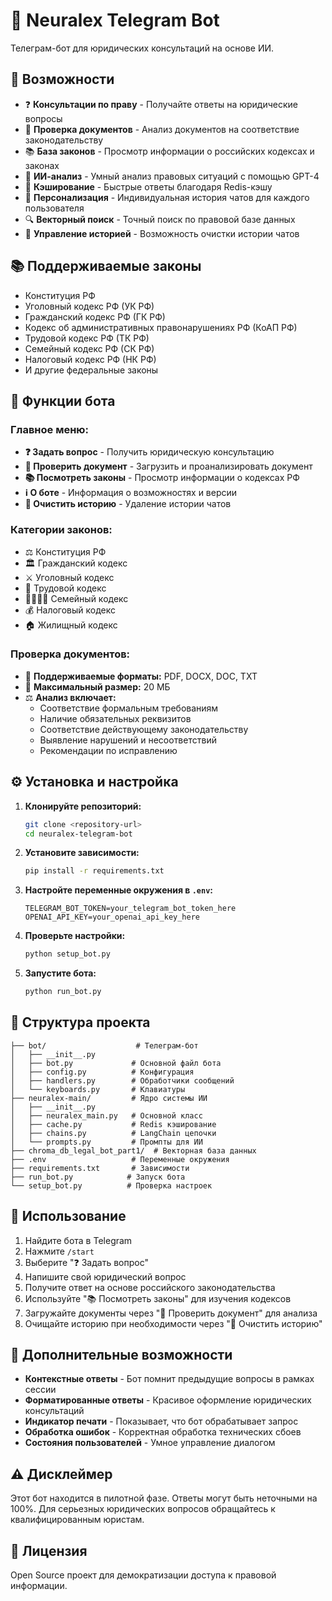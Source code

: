 # 🤖 Neuralex Telegram Bot

Телеграм-бот для юридических консультаций на основе ИИ.

## 🚀 Возможности

- ❓ **Консультации по праву** - Получайте ответы на юридические вопросы
- 📄 **Проверка документов** - Анализ документов на соответствие законодательству
- 📚 **База законов** - Просмотр информации о российских кодексах и законах
- 🧠 **ИИ-анализ** - Умный анализ правовых ситуаций с помощью GPT-4
- 💾 **Кэширование** - Быстрые ответы благодаря Redis-кэшу
- 👤 **Персонализация** - Индивидуальная история чатов для каждого пользователя
- 🔍 **Векторный поиск** - Точный поиск по правовой базе данных
- 🔄 **Управление историей** - Возможность очистки истории чатов

## 📚 Поддерживаемые законы

- Конституция РФ
- Уголовный кодекс РФ (УК РФ)
- Гражданский кодекс РФ (ГК РФ)
- Кодекс об административных правонарушениях РФ (КоАП РФ)
- Трудовой кодекс РФ (ТК РФ)
- Семейный кодекс РФ (СК РФ)
- Налоговый кодекс РФ (НК РФ)
- И другие федеральные законы

## 🎯 Функции бота

### Главное меню:
- **❓ Задать вопрос** - Получить юридическую консультацию
- **📄 Проверить документ** - Загрузить и проанализировать документ
- **📚 Посмотреть законы** - Просмотр информации о кодексах РФ
- **ℹ️ О боте** - Информация о возможностях и версии
- **🔄 Очистить историю** - Удаление истории чатов

### Категории законов:
- ⚖️ Конституция РФ
- 🏛️ Гражданский кодекс
- ⚔️ Уголовный кодекс  
- 💼 Трудовой кодекс
- 👨‍👩‍👧‍👦 Семейный кодекс
- 💰 Налоговый кодекс
- 🏠 Жилищный кодекс

### Проверка документов:
- 📎 **Поддерживаемые форматы:** PDF, DOCX, DOC, TXT
- 📏 **Максимальный размер:** 20 МБ
- ⚖️ **Анализ включает:**
  - Соответствие формальным требованиям
  - Наличие обязательных реквизитов
  - Соответствие действующему законодательству
  - Выявление нарушений и несоответствий
  - Рекомендации по исправлению

## ⚙️ Установка и настройка

1. **Клонируйте репозиторий:**
   ```bash
   git clone <repository-url>
   cd neuralex-telegram-bot
   ```

2. **Установите зависимости:**
   ```bash
   pip install -r requirements.txt
   ```

3. **Настройте переменные окружения в `.env`:**
   ```env
   TELEGRAM_BOT_TOKEN=your_telegram_bot_token_here
   OPENAI_API_KEY=your_openai_api_key_here
   ```

4. **Проверьте настройки:**
   ```bash
   python setup_bot.py
   ```

5. **Запустите бота:**
   ```bash
   python run_bot.py
   ```

## 🔧 Структура проекта

```
├── bot/                    # Телеграм-бот
│   ├── __init__.py
│   ├── bot.py             # Основной файл бота
│   ├── config.py          # Конфигурация
│   ├── handlers.py        # Обработчики сообщений
│   └── keyboards.py       # Клавиатуры
├── neuralex-main/         # Ядро системы ИИ
│   ├── __init__.py
│   ├── neuralex_main.py   # Основной класс
│   ├── cache.py           # Redis кэширование
│   ├── chains.py          # LangChain цепочки
│   └── prompts.py         # Промпты для ИИ
├── chroma_db_legal_bot_part1/  # Векторная база данных
├── .env                   # Переменные окружения
├── requirements.txt       # Зависимости
├── run_bot.py            # Запуск бота
└── setup_bot.py          # Проверка настроек
```

## 🤝 Использование

1. Найдите бота в Telegram 
2. Нажмите `/start`
3. Выберите "❓ Задать вопрос"
4. Напишите свой юридический вопрос
5. Получите ответ на основе российского законодательства
6. Используйте "📚 Посмотреть законы" для изучения кодексов
7. Загружайте документы через "📄 Проверить документ" для анализа
8. Очищайте историю при необходимости через "🔄 Очистить историю"

## 🔧 Дополнительные возможности

- **Контекстные ответы** - Бот помнит предыдущие вопросы в рамках сессии
- **Форматированные ответы** - Красивое оформление юридических консультаций
- **Индикатор печати** - Показывает, что бот обрабатывает запрос
- **Обработка ошибок** - Корректная обработка технических сбоев
- **Состояния пользователей** - Умное управление диалогом

## ⚠️ Дисклеймер

Этот бот находится в пилотной фазе. Ответы могут быть неточными на 100%. Для серьезных юридических вопросов обращайтесь к квалифицированным юристам.

## 📄 Лицензия

Open Source проект для демократизации доступа к правовой информации.